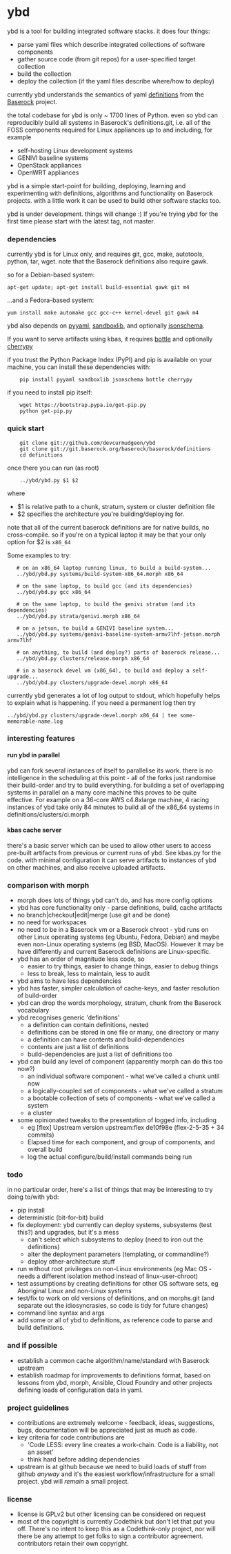 # ybd

ybd is a tool for building integrated software stacks. it does four things:

- parse yaml files which describe integrated collections of software components
- gather source code (from git repos) for a user-specified target collection
- build the collection
- deploy the collection (if the yaml files describe where/how to deploy)

currently ybd understands the semantics of yaml
[definitions](http://git.baserock.org/cgi-bin/cgit.cgi/baserock/baserock/definitions.git/tree/)
from the [Baserock](http://wiki.baserock.org) project.

the total codebase for ybd is only ~ 1700 lines of Python. even so ybd can
reproducibly build all systems in Baserock's definitions.git, i.e. all of the
FOSS components required for Linux appliances up to and including, for example

- self-hosting Linux development systems
- GENIVI baseline systems
- OpenStack appliances
- OpenWRT appliances

ybd is a simple start-point for building, deploying, learning and
experimenting with definitions, algorithms and functionality on Baserock
projects. with a little work it can be used to build other software stacks too.

ybd is under development. things will change :) If you're trying ybd for the
first time please start with the latest tag, not master.

### dependencies

currently ybd is for Linux only, and requires git, gcc, make, autotools,
python, tar, wget. note that the Baserock definitions also
require gawk.

so for a Debian-based system:

    apt-get update; apt-get install build-essential gawk git m4

...and a Fedora-based system:

    yum install make automake gcc gcc-c++ kernel-devel git gawk m4

ybd also depends on [pyyaml](http://pyyaml.org/wiki/PyYAML),
[sandboxlib](https://github.com/CodethinkLabs/sandboxlib),
and optionally [jsonschema](https://github.com/Julian/jsonschema).

If you want to serve artifacts using kbas, it requires
[bottle](https://github.com/bottlepy/bottle) and optionally
[cherrypy](https://github.com/cherrypy/cherrypy.git)

if you trust the Python Package Index (PyPI) and pip is available on your
machine, you can install these dependencies with:

```
    pip install pyyaml sandboxlib jsonschema bottle cherrypy
```

if you need to install pip itself:

```
    wget https://bootstrap.pypa.io/get-pip.py
    python get-pip.py
```


### quick start

```
    git clone git://github.com/devcurmudgeon/ybd
    git clone git://git.baserock.org/baserock/baserock/definitions
    cd definitions
```

once there you can run (as root)

```
    ../ybd/ybd.py $1 $2
```

where

- $1 is relative path to a chunk, stratum, system or cluster definition file
- $2 specifies the architecture you're building/deploying for.

note that all of the current baserock definitions are for native builds, no
cross-compile. so if you're on a typical laptop it may be that your only
option for $2 is `x86_64`

Some examples to try:

```
   # on an x86_64 laptop running linux, to build a build-system...
   ../ybd/ybd.py systems/build-system-x86_64.morph x86_64

   # on the same laptop, to build gcc (and its dependencies)
   ../ybd/ybd.py gcc x86_64

   # on the same laptop, to build the genivi stratum (and its dependencies)
   ../ybd/ybd.py strata/genivi.morph x86_64

   # on a jetson, to build a GENIVI baseline system...
   ../ybd/ybd.py systems/genivi-baseline-system-armv7lhf-jetson.morph armv7lhf

   # on anything, to build (and deploy?) parts of baserock release...
   ../ybd/ybd.py clusters/release.morph x86_64

   # in a baserock devel vm (x86_64), to build and deploy a self-upgrade...
   ../ybd/ybd.py clusters/upgrade-devel.morph x86_64
```

currently ybd generates a lot of log output to stdout, which hopefully helps
to explain what is happening. if you need a permanent log then try

    ../ybd/ybd.py clusters/upgrade-devel.morph x86_64 | tee some-memorable-name.log


### interesting features

#### run ybd in parallel
ybd can fork several instances of itself to parallelise its work. there is no
intelligence in the scheduling at this point - all of the forks just randomise
their build-order and try to build everything. for building a set of overlapping systems in parallel on a many core machine this proves to be quite
effective. For example on a 36-core AWS c4.8xlarge machine, 4 racing instances
of ybd take only 84 minutes to build all of the x86_64 systems in definitions/clusters/ci.morph

#### kbas cache server
there's a basic server which can be used to allow other users to access
pre-built artifacts from previous or current runs of ybd. See kbas.py for the
code. with minimal configuration it can serve artifacts to instances of ybd on
other machines, and also receive uploaded artifacts.


### comparison with morph

- morph does lots of things ybd can't do, and has more config options
- ybd has core functionality only - parse definitions, build, cache artifacts
- no branch|checkout|edit|merge (use git and be done)
- no need for workspaces
- no need to be in a Baserock vm or a Baserock chroot - ybd runs on
other Linux operating systems (eg Ubuntu, Fedora, Debian) and maybe even
non-Linux operating systems (eg BSD, MacOS). However it may be have differently and current Baserock definitions are Linux-specific.
- ybd has an order of magnitude less code, so
  - easier to try things, easier to change things, easier to debug things
  - less to break, less to maintain, less to audit
- ybd aims to have less dependencies
- ybd has faster, simpler calculation of cache-keys, and faster resolution of
  build-order
- ybd can drop the words morphology, stratum, chunk from the Baserock vocabulary
- ybd recognises generic 'definitions'
  - a definition can contain definitions, nested
  - definitions can be stored in one file or many, one directory or many
  - a definition can have contents and build-dependencies
  - contents are just a list of definitions
  - build-dependencies are just a list of definitions too
- ybd can build any level of component (apparently morph can do this too now?)
  - an individual software component - what we've called a chunk until now
  - a logically-coupled set of components - what we've called a stratum
  - a bootable collection of sets of components - what we've called a system
  - a cluster
- some opinionated tweaks to the presentation of logged info, including
  - eg [flex] Upstream version upstream:flex de10f98e (flex-2-5-35 + 34 commits)
  - Elapsed time for each component, and group of components, and overall build
  - log the actual configure/build/install commands being run

### todo

in no particular order, here's a list of things that may be interesting to try
doing to/with ybd:
- pip install
- deterministic (bit-for-bit) build
- fix deployment: ybd currently can deploy systems, subsystems (test this?) 
  and upgrades, but it's a mess
  - can't select which subsystems to deploy (need to iron out the definitions)
  - alter the deployment parameters (templating, or commandline?)
  - deploy other-architecture stuff
- run without root privileges on non-Linux environments (eg Mac OS - needs a
  different isolation method instead of linux-user-chroot)
- test assumptions by creating definitions for other OS software sets, eg
  Aboriginal Linux and non-Linux systems
- test/fix to work on old versions of definitions, and on morphs.git
  (and separate out the idiosyncrasies, so code is tidy for future changes)
- command line syntax and args
- add some or all of ybd to definitions, as reference code to parse and build
  definitions.

### and if possible

- establish a common cache algorithm/name/standard with Baserock upstream
- establish roadmap for improvements to definitions format, based on lessons
  from ybd, morph, Ansible, Cloud Foundry and other projects defining loads of
  configuration data in yaml.

### project guidelines

- contributions are extremely welcome - feedback, ideas, suggestions, bugs,
  documentation will be appreciated just as much as code.
- key criteria for code contributions are
  - 'Code LESS: every line creates a work-chain. Code is a liability, not an 
    asset'
  - think hard before adding dependencies
- upstream is at github because we need to build loads of stuff from github
  *anyway* and it's the easiest workflow/infrastructure for a small project.
  ybd will *remain* a small project.

### license

- license is GPLv2 but other licensing can be considered on request
- most of the copyright is currently Codethink but don't let that put you off.
  There's no intent to keep this as a Codethink-only project, nor will there be
  any attempt to get folks to sign a contributor agreement.
  contributors retain their own copyright.

